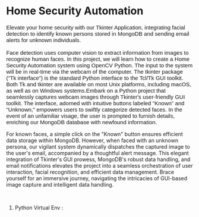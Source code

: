 # Home Security Automation

 <p style="font-size: 15px; font-family: 'Arial', sans-serif;">Elevate your home security with our Tkinter Application, integrating facial detection to identify known persons stored in MongoDB and sending email alerts for unknown individuals.<br>
<br>
 Face detection uses computer vision to extract information from images to recognize human faces. In this project, we will learn how to create a Home Security Automation system using OpenCV Python. The input to the system will be in real-time via the webcam of the computer. The tkinter package (“Tk interface”) is the standard Python interface to the Tcl/Tk GUI toolkit. Both Tk and tkinter are available on most Unix platforms, including macOS, as well as on Windows systems.Embark on a Python project that seamlessly captures webcam images through Tkinter's user-friendly GUI toolkit. The interface, adorned with intuitive buttons labeled "Known" and "Unknown," empowers users to swiftly categorize detected faces. In the event of an unfamiliar visage, the user is prompted to furnish details, enriching our MongoDB database with newfound information. <br>

For known faces, a simple click on the "Known" button ensures efficient data storage within MongoDB. However, when faced with an unknown persona, our vigilant system dynamically dispatches the captured image to the user's email, accompanied by a thoughtful alert message. This elegant integration of Tkinter's GUI prowess, MongoDB's robust data handling, and email notifications elevates the project into a seamless orchestration of user interaction, facial recognition, and efficient data management. Brace yourself for an immersive journey, navigating the intricacies of GUI-based image capture and intelligent data handling.</p> <br> 

1. Python Virtual Env : 
